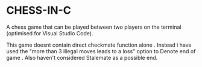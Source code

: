 # CHESS-IN-C
A chess game that can be played between two players on the terminal (optimised for Visual Studio Code).

This game doesnt contain direct checkmate function alone . Instead i have used the "more than 3 illegal moves leads to a loss" option to Denote end of game .
Also haven't considered Stalemate as a possible end.
